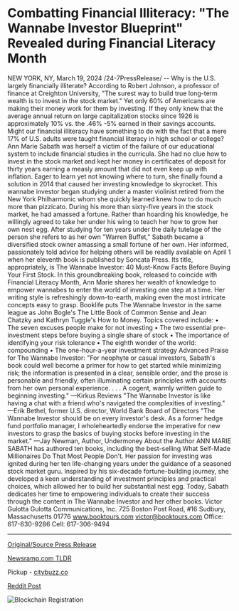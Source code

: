 # Combatting Financial Illiteracy: "The Wannabe Investor Blueprint" Revealed during Financial Literacy Month

NEW YORK, NY, March 19, 2024 /24-7PressRelease/ --   Why is the U.S. largely financially illiterate?  According to Robert Johnson, a professor of finance at Creighton University, "The surest way to build true long-term wealth is to invest in the stock market." Yet only 60% of Americans are making their money work for them by investing. If they only knew that the average annual return on large capitalization stocks since 1926 is approximately 10% vs. the .46% -5% earned in their savings accounts.  Might our financial illiteracy have something to do with the fact that a mere 17% of U.S. adults were taught financial literacy in high school or college?   Ann Marie Sabath was herself a victim of the failure of our educational system to include financial studies in the curricula. She had no clue how to invest in the stock market and kept her money in certificates of deposit for thirty years earning a measly amount that did not even keep up with inflation. Eager to learn yet not knowing where to turn, she finally found a solution in 2014 that caused her investing knowledge to skyrocket. This wannabe investor began studying under a master violinist retired from the New York Philharmonic whom she quickly learned knew how to do much more than pizzicato. During his more than sixty-five years in the stock market, he had amassed a fortune. Rather than hoarding his knowledge, he willingly agreed to take her under his wing to teach her how to grow her own nest egg.  After studying for ten years under the daily tutelage of the person she refers to as her own "Warren Buffet," Sabath became a diversified stock owner amassing a small fortune of her own. Her informed, passionately told advice for helping others will be readily available on April 1 when her eleventh book is published by Soncata Press. Its title, appropriately, is The Wannabe Investor: 40 Must-Know Facts Before Buying Your First Stock.  In this groundbreaking book, released to coincide with Financial Literacy Month, Ann Marie shares her wealth of knowledge to empower wannabes to enter the world of investing one step at a time. Her writing style is refreshingly down-to-earth, making even the most intricate concepts easy to grasp. Booklife puts The Wannabe Investor in the same league as John Bogle's The Little Book of Common Sense and Jean Chatzky and Kathryn Tuggle's How to Money.  Topics covered include:  •	The seven excuses people make for not investing •	The two essential pre-investment steps before buying a single share of stock •	The importance of identifying your risk tolerance •	The eighth wonder of the world: compounding •	The one-hour-a-year investment strategy  Advanced Praise for The Wannabe Investor:  "For neophyte or casual investors, Sabath's book could well become a primer for how to get started while minimizing risk; the information is presented in a clear, sensible order, and the prose is personable and friendly, often illuminating certain principles with accounts from her own personal experience. . . . A cogent, warmly written guide to beginning investing." —Kirkus Reviews  "The Wannabe Investor is like having a chat with a friend who's navigated the complexities of investing."  —Erik Bethel, former U.S. director, World Bank Board of Directors  "The Wannabe Investor should be on every investor's desk. As a former hedge fund portfolio manager, I wholeheartedly endorse the imperative for new investors to grasp the basics of buying stocks before investing in the market." —Jay Newman, Author, Undermoney  About the Author  ANN MARIE SABATH has authored ten books, including the best-selling What Self-Made Millionaires Do That Most People Don't. Her passion for investing was ignited during her ten life-changing years under the guidance of a seasoned stock market guru. Inspired by his six-decade fortune-building journey, she developed a keen understanding of investment principles and practical choices, which allowed her to build her substantial nest egg. Today, Sabath dedicates her time to empowering individuals to create their success through the content in The Wannabe Investor and her other books.  Victor Gulotta Gulotta Communications, Inc. 725 Boston Post Road, #16 Sudbury, Massachusetts 01776 www.booktours.com victor@booktours.com Office: 617-630-9286 Cell: 617-306-9494 

---

[Original/Source Press Release](https://www.24-7pressrelease.com/press-release/509373/combatting-financial-illiteracy-the-wannabe-investor-blueprint-revealed-during-financial-literacy-month)
                    

[Newsramp.com TLDR](https://newsramp.com/curated-news/empower-yourself-with-the-wannabe-investor-a-journey-from-financial-illiteracy-to-substantial-nest-egg/35ef360476f415ae1ba0af79bbff7e62) 


Pickup - [citybuzz.co](https://citybuzz.co/2024/03/19/empowering-the-wannabe-investor-with-financial-literacy)
 



[Reddit Post](https://www.reddit.com/r/FinancialNewsramp/comments/1bie9cy/empower_yourself_with_the_wannabe_investor_a/) 



![Blockchain Registration](https://cdn.newsramp.app/24-7PressRelease/qrcode/243/19/envyiyDp.webp)